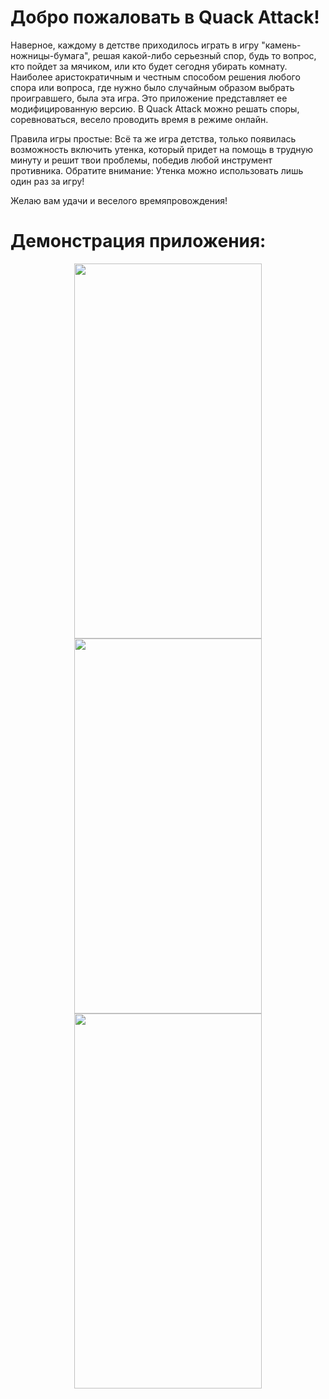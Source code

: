 # Добро пожаловать в Quack Attack!

Наверное, каждому в детстве приходилось играть в игру "камень-ножницы-бумага", решая какой-либо серьезный спор, будь то вопрос, кто пойдет за мячиком, или кто будет сегодня убирать комнату. Наиболее аристократичным и честным способом решения любого спора или вопроса, где нужно было случайным образом выбрать проигравшего, была эта игра. Это приложение представляет ее модифицированную версию. В Quack Attack можно решать споры, соревноваться, весело проводить время в режиме онлайн.

Правила игры простые: Всё та же игра детства, только появилась возможность включить утенка, который придет на помощь в трудную минуту и решит твои проблемы, победив любой инструмент противника. Обратите внимание: Утенка можно использовать лишь один раз за игру!

Желаю вам удачи и веселого времяпровождения!

# Демонстрация приложения:
<p align="center">
  <img src="https://github.com/OneVan4/Rock-Paper-Scissors-game-Online/assets/113106342/ffe12fc2-2375-4d76-913d-24f2cdbe96d6" width="300" height="600">
  <img src="https://github.com/OneVan4/Rock-Paper-Scissors-game-Online/assets/113106342/d43e4148-49d6-420d-b0af-f20876969c2a" width="300" height="600">
  <img src="https://github.com/OneVan4/Rock-Paper-Scissors-game-Online/assets/113106342/3dd901df-31a4-49cf-a901-481794569e1e" width="300" height="600">
</p>
